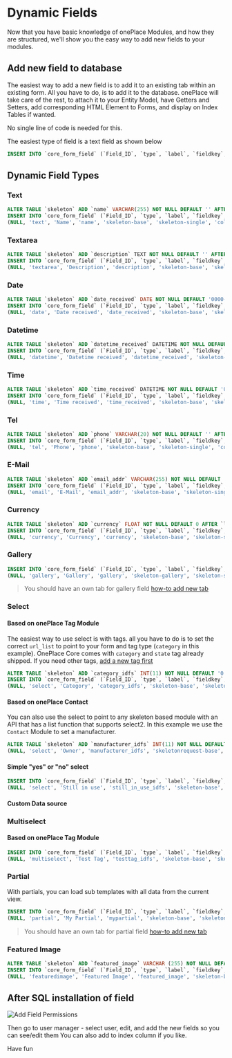 # Dynamic Fields

Now that you have basic knowledge of onePlace Modules, and how they are structured,
we'll show you the easy way to add new fields to your modules.

## Add new field to database

The easiest way to add a new field is to add it to an existing tab within an existing
form. All you have to do, is to add it to the database. onePlace will take care of the rest,
to attach it to your Entity Model, have Getters and Setters, add corresponding HTML Element to
Forms, and display on Index Tables if wanted. 

No single line of code is needed for this.

The easiest type of field is a text field as shown below

```sql
INSERT INTO `core_form_field` (`Field_ID`, `type`, `label`, `fieldkey`, `tab`, `form`, `class`, `url_view`, `url_list`, `show_widget_left`) VALUES (NULL, 'text', 'Label', 'label', 'module-base', 'module-single', 'col-md-3', '/module/view/##ID##', '', '0'); 
```

## Dynamic Field Types

### Text
```sql
ALTER TABLE `skeleton` ADD `name` VARCHAR(255) NOT NULL DEFAULT '' AFTER `label`; 
INSERT INTO `core_form_field` (`Field_ID`, `type`, `label`, `fieldkey`, `tab`, `form`, `class`, `url_view`, `url_list`, `show_widget_left`, `allow_clear`, `readonly`, `tbl_cached_name`, `tbl_class`, `tbl_permission`) VALUES 
(NULL, 'text', 'Name', 'name', 'skeleton-base', 'skeleton-single', 'col-md-12', '', '', '0', '1', '0', '', '', ''); 
```

### Textarea
```sql
ALTER TABLE `skeleton` ADD `description` TEXT NOT NULL DEFAULT '' AFTER `label`; 
INSERT INTO `core_form_field` (`Field_ID`, `type`, `label`, `fieldkey`, `tab`, `form`, `class`, `url_view`, `url_list`, `show_widget_left`, `allow_clear`, `readonly`, `tbl_cached_name`, `tbl_class`, `tbl_permission`) VALUES 
(NULL, 'textarea', 'Description', 'description', 'skeleton-base', 'skeleton-single', 'col-md-12', '', '', '0', '1', '0', '', '', ''); 
```

### Date 
```sql
ALTER TABLE `skeleton` ADD `date_received` DATE NOT NULL DEFAULT '0000-00-00' AFTER `label`; 
INSERT INTO `core_form_field` (`Field_ID`, `type`, `label`, `fieldkey`, `tab`, `form`, `class`, `url_view`, `url_list`, `show_widget_left`, `allow_clear`, `readonly`, `tbl_cached_name`, `tbl_class`, `tbl_permission`) VALUES 
(NULL, 'date', 'Date received', 'date_received', 'skeleton-base', 'skeleton-single', 'col-md-12', '', '', '0', '1', '0', '', '', ''); 
```

### Datetime
```sql
ALTER TABLE `skeleton` ADD `datetime_received` DATETIME NOT NULL DEFAULT '0000-00-00 00:00:00' AFTER `modified_date`; 
INSERT INTO `core_form_field` (`Field_ID`, `type`, `label`, `fieldkey`, `tab`, `form`, `class`, `url_view`, `url_list`, `show_widget_left`, `allow_clear`, `readonly`, `tbl_cached_name`, `tbl_class`, `tbl_permission`) VALUES 
(NULL, 'datetime', 'Datetime received', 'datetime_received', 'skeleton-base', 'skeleton-single', 'col-md-3', '', '', '0', '1', '0', '', '', ''); 
```

### Time
```sql
ALTER TABLE `skeleton` ADD `time_received` DATETIME NOT NULL DEFAULT '00:00:00' AFTER `modified_date`; 
INSERT INTO `core_form_field` (`Field_ID`, `type`, `label`, `fieldkey`, `tab`, `form`, `class`, `url_view`, `url_list`, `show_widget_left`, `allow_clear`, `readonly`, `tbl_cached_name`, `tbl_class`, `tbl_permission`) VALUES 
(NULL, 'time', 'Time received', 'time_received', 'skeleton-base', 'skeleton-single', 'col-md-3', '', '', '0', '1', '0', '', '', ''); 
```

### Tel
```sql
ALTER TABLE `skeleton` ADD `phone` VARCHAR(20) NOT NULL DEFAULT '' AFTER `label`; 
INSERT INTO `core_form_field` (`Field_ID`, `type`, `label`, `fieldkey`, `tab`, `form`, `class`, `url_view`, `url_list`, `show_widget_left`, `allow_clear`, `readonly`, `tbl_cached_name`, `tbl_class`, `tbl_permission`) VALUES 
(NULL, 'tel', 'Phone', 'phone', 'skeleton-base', 'skeleton-single', 'col-md-3', '', '', '0', '1', '0', '', '', ''); 
```

### E-Mail
```sql
ALTER TABLE `skeleton` ADD `email_addr` VARCHAR(255) NOT NULL DEFAULT '' AFTER `label`; 
INSERT INTO `core_form_field` (`Field_ID`, `type`, `label`, `fieldkey`, `tab`, `form`, `class`, `url_view`, `url_list`, `show_widget_left`, `allow_clear`, `readonly`, `tbl_cached_name`, `tbl_class`, `tbl_permission`) VALUES 
(NULL, 'email', 'E-Mail', 'email_addr', 'skeleton-base', 'skeleton-single', 'col-md-3', '', '', '0', '1', '0', '', '', ''); 
```

### Currency
```sql
ALTER TABLE `skeleton` ADD `currency` FLOAT NOT NULL DEFAULT 0 AFTER `label`; 
INSERT INTO `core_form_field` (`Field_ID`, `type`, `label`, `fieldkey`, `tab`, `form`, `class`, `url_view`, `url_list`, `show_widget_left`, `allow_clear`, `readonly`, `tbl_cached_name`, `tbl_class`, `tbl_permission`) VALUES 
(NULL, 'currency', 'Currency', 'currency', 'skeleton-base', 'skeleton-single', 'col-md-12', '', '', '0', '1', '0', '', '', ''); 
```

### Gallery
```sql
INSERT INTO `core_form_field` (`Field_ID`, `type`, `label`, `fieldkey`, `tab`, `form`, `class`, `url_view`, `url_list`, `show_widget_left`, `allow_clear`, `readonly`, `tbl_cached_name`, `tbl_class`, `tbl_permission`) VALUES
(NULL, 'gallery', 'Gallery', 'gallery', 'skeleton-gallery', 'skeleton-single', 'col-md-12', '', '', 0, 1, 0, '', '', ''); 
```
> You should have an own tab for gallery field [how-to add new tab](https://docs.1plc.ch/oneplace-user/formtabs/)

### Select
#### Based on onePlace Tag Module

The easiest way to use select is with tags. all you have to do is to set the correct `url_list`
to point to your form and tag type (`category` in this example). OnePlace Core comes with `category` and `state`
tag already shipped. If you need other tags, [add a new tag first](https://docs.1plc.ch/oneplace-tag/addtag/) 
 
```sql
ALTER TABLE `skeleton` ADD `category_idfs` INT(11) NOT NULL DEFAULT '0' AFTER `Skeleton_ID`; 
INSERT INTO `core_form_field` (`Field_ID`, `type`, `label`, `fieldkey`, `tab`, `form`, `class`, `url_view`, `url_list`, `show_widget_left`, `allow_clear`, `readonly`, `tbl_cached_name`, `tbl_class`, `tbl_permission`) VALUES
(NULL, 'select', 'Category', 'category_idfs', 'skeleton-base', 'skeleton-single', 'col-md-3', '', '/tag/api/list/skeleton-single/category', 0, 1, 0, 'entitytag-single', 'OnePlace\\Tag\\Model\\EntityTagTable', 'add-OnePlace\\Tag\\Controller\\TagController');
```

#### Based on onePlace Contact

You can also use the select to point to any skeleton based module with an API that
has a list function that supports select2. In this example we use the `Contact` Module
to set a manufacturer.

```sql
ALTER TABLE `skeleton` ADD `manufacturer_idfs` INT(11) NOT NULL DEFAULT '0' AFTER `Skeleton_ID`; 
(NULL, 'select', 'Owner', 'manufacturer_idfs', 'skeletonrequest-base', 'skeletonrequest-single', 'col-md-2', '', '/api/contact/list', '0', '1', '0', 'contact-single', 'OnePlace\\Contact\\Model\\ContactTable','add-OnePlace\\Contact\\Controller\\ContactController'),
```

#### Simple "yes" or "no" select
```sql
INSERT INTO `core_form_field` (`Field_ID`, `type`, `label`, `fieldkey`, `tab`, `form`, `class`, `url_view`, `url_list`, `show_widget_left`, `allow_clear`, `readonly`, `tbl_cached_name`, `tbl_class`, `tbl_permission`) VALUES
(NULL, 'select', 'Still in use', 'still_in_use_idfs', 'skeleton-base', 'skeleton-single', 'col-md-2', '', '/application/selectbool', 0, 1, 0, '', 'OnePlace\\BoolSelect', '');
```
#### Custom Data source

### Multiselect 
#### Based on onePlace Tag Module 
```sql
INSERT INTO `core_form_field` (`Field_ID`, `type`, `label`, `fieldkey`, `tab`, `form`, `class`, `url_view`, `url_list`, `show_widget_left`, `allow_clear`, `readonly`, `tbl_cached_name`, `tbl_class`, `tbl_permission`) VALUES
(NULL, 'multiselect', 'Test Tag', 'testtag_idfs', 'skeleton-base', 'skeleton-single', 'col-md-3', '', '/tag/api/list/skeleton-single_1', 0, 1, 0, 'entitytag-single', 'OnePlace\\Tag\\Model\\EntityTagTable', 'add-OnePlace\\Tag\\Controller\\TagController');
```
### Partial

With partials, you can load sub templates with all data from the current view.
```sql
INSERT INTO `core_form_field` (`Field_ID`, `type`, `label`, `fieldkey`, `tab`, `form`, `class`, `url_view`, `url_list`, `show_widget_left`, `allow_clear`, `readonly`, `tbl_cached_name`, `tbl_class`, `tbl_permission`) VALUES 
(NULL, 'partial', 'My Partial', 'mypartial', 'skeleton-base', 'skeleton-single', 'col-md-12', '', '', '0', '1', '0', '', '', ''); 
```
> You should have an own tab for partial field [how-to add new tab](https://docs.1plc.ch/oneplace-user/formtabs/)

### Featured Image
```sql
ALTER TABLE `skeleton` ADD `featured_image` VARCHAR (255) NOT NULL DEFAULT '' AFTER `label`; 
INSERT INTO `core_form_field` (`Field_ID`, `type`, `label`, `fieldkey`, `tab`, `form`, `class`, `url_view`, `url_list`, `show_widget_left`, `allow_clear`, `readonly`, `tbl_cached_name`, `tbl_class`, `tbl_permission`) VALUES 
(NULL, 'featuredimage', 'Featured Image', 'featured_image', 'skeleton-base', 'skeleton-single', 'col-md-3', '', '', '0', '1', '0', '', '', ''); 
```

## After SQL installation of field
![Add Field Permissions](https://docs.1plc.ch/img/addfieldpermission.png)

Then go to user manager - select user, edit, and add the new fields so you can see/edit them
You can also add to index column if you like.

Have fun